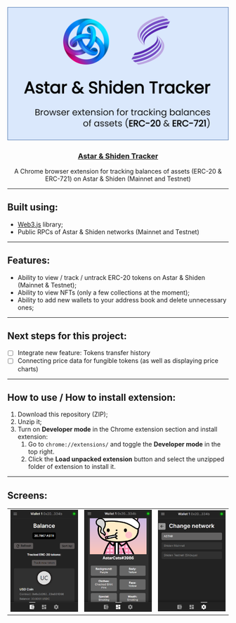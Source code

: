 <div>
  <p align="center">
    <img src="resources/images/projectImage.png" width="600px">
  <h3 align="center"><u>Astar & Shiden Tracker</u></h3>
  <p align="center">A Chrome browser extension for tracking balances of assets (ERC-20 & ERC-721) on Astar & Shiden (Mainnet and Testnet)</p>
</div>

--------

## Built using: 
- [Web3.js](https://web3js.readthedocs.io/en/v1.7.3/) library;
- Public RPCs of Astar & Shiden networks (Mainnet and Testnet)

---------

## Features:

- Ability to view / track / untrack ERC-20 tokens on Astar & Shiden (Mainnet & Testnet);
- Ability to view NFTs (only a few collections at the moment);
- Ability to add new wallets to your address book and delete unnecessary ones;

----------

## Next steps for this project:

- [ ] Integrate new feature: Tokens transfer history
- [ ] Connecting price data for fungible tokens (as well as displaying price charts)

----------

## How to use / How to install extension:

1. Download this repository (ZIP);
2. Unzip it;
3. Turn on **Developer mode** in the Chrome extension section and install extension:
    1. Go to ```chrome://extensions/``` and toggle the **Developer mode** in the top right.
    2. Click the **Load unpacked extension** button and select the unzipped folder of extension to install it.


----------

## Screens:

  <table>
  <tr>
    <td><img src="demo-images/d1.png"></td>
    <td><img src="demo-images/d2.png"></td>
    <td><img src="demo-images/d3.png"></td>
  </tr>
</table>





